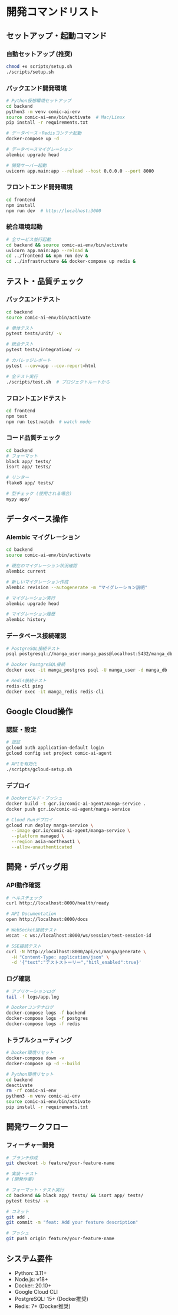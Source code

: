 # 開発コマンドリスト

## セットアップ・起動コマンド

### 自動セットアップ (推奨)
```bash
chmod +x scripts/setup.sh
./scripts/setup.sh
```

### バックエンド開発環境
```bash
# Python仮想環境セットアップ
cd backend
python3 -m venv comic-ai-env
source comic-ai-env/bin/activate  # Mac/Linux
pip install -r requirements.txt

# データベース・Redisコンテナ起動
docker-compose up -d

# データベースマイグレーション
alembic upgrade head

# 開発サーバー起動
uvicorn app.main:app --reload --host 0.0.0.0 --port 8000
```

### フロントエンド開発環境
```bash
cd frontend
npm install
npm run dev  # http://localhost:3000
```

### 統合環境起動
```bash
# 全サービス並行起動
cd backend && source comic-ai-env/bin/activate
uvicorn app.main:app --reload &
cd ../frontend && npm run dev &
cd ../infrastructure && docker-compose up redis &
```

## テスト・品質チェック

### バックエンドテスト
```bash
cd backend
source comic-ai-env/bin/activate

# 単体テスト
pytest tests/unit/ -v

# 統合テスト  
pytest tests/integration/ -v

# カバレッジレポート
pytest --cov=app --cov-report=html

# 全テスト実行
./scripts/test.sh  # プロジェクトルートから
```

### フロントエンドテスト
```bash
cd frontend
npm test
npm run test:watch  # watch mode
```

### コード品質チェック
```bash
cd backend
# フォーマット
black app/ tests/
isort app/ tests/

# リンター
flake8 app/ tests/

# 型チェック (使用される場合)
mypy app/
```

## データベース操作

### Alembic マイグレーション
```bash
cd backend
source comic-ai-env/bin/activate

# 現在のマイグレーション状況確認
alembic current

# 新しいマイグレーション作成
alembic revision --autogenerate -m "マイグレーション説明"

# マイグレーション実行
alembic upgrade head

# マイグレーション履歴
alembic history
```

### データベース接続確認
```bash
# PostgreSQL接続テスト
psql postgresql://manga_user:manga_pass@localhost:5432/manga_db

# Docker PostgreSQL接続
docker exec -it manga_postgres psql -U manga_user -d manga_db

# Redis接続テスト
redis-cli ping
docker exec -it manga_redis redis-cli
```

## Google Cloud操作

### 認証・設定
```bash
# 認証
gcloud auth application-default login
gcloud config set project comic-ai-agent

# APIを有効化
./scripts/gcloud-setup.sh
```

### デプロイ
```bash
# Dockerビルド・プッシュ
docker build -t gcr.io/comic-ai-agent/manga-service .
docker push gcr.io/comic-ai-agent/manga-service

# Cloud Runデプロイ
gcloud run deploy manga-service \
  --image gcr.io/comic-ai-agent/manga-service \
  --platform managed \
  --region asia-northeast1 \
  --allow-unauthenticated
```

## 開発・デバッグ用

### API動作確認
```bash
# ヘルスチェック
curl http://localhost:8000/health/ready

# API Documentation  
open http://localhost:8000/docs

# WebSocket接続テスト
wscat -c ws://localhost:8000/ws/session/test-session-id

# SSE接続テスト
curl -N http://localhost:8000/api/v1/manga/generate \
  -H "Content-Type: application/json" \
  -d '{"text":"テストストーリー","hitl_enabled":true}'
```

### ログ確認
```bash
# アプリケーションログ
tail -f logs/app.log

# Dockerコンテナログ
docker-compose logs -f backend
docker-compose logs -f postgres
docker-compose logs -f redis
```

### トラブルシューティング
```bash
# Docker環境リセット
docker-compose down -v
docker-compose up -d --build

# Python環境リセット
cd backend
deactivate
rm -rf comic-ai-env
python3 -m venv comic-ai-env
source comic-ai-env/bin/activate
pip install -r requirements.txt
```

## 開発ワークフロー

### フィーチャー開発
```bash
# ブランチ作成
git checkout -b feature/your-feature-name

# 実装・テスト
# (開発作業)

# フォーマット・テスト実行
cd backend && black app/ tests/ && isort app/ tests/
pytest tests/ -v

# コミット
git add .
git commit -m "feat: Add your feature description"

# プッシュ
git push origin feature/your-feature-name
```

## システム要件
- Python: 3.11+
- Node.js: v18+  
- Docker: 20.10+
- Google Cloud CLI
- PostgreSQL: 15+ (Docker推奨)
- Redis: 7+ (Docker推奨)